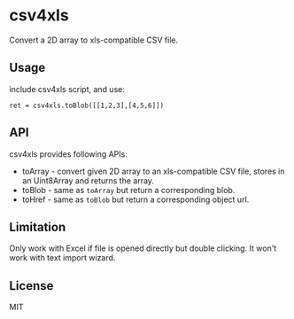 # csv4xls

Convert a 2D array to xls-compatible CSV file.


## Usage

include csv4xls script, and use:

    ret = csv4xls.toBlob([[1,2,3],[4,5,6]])


## API

csv4xls provides following APIs:

 * toArray - convert given 2D array to an xls-compatible CSV file, stores in an Uint8Array and returns the array.
 * toBlob - same as `toArray` but return a corresponding blob.
 * toHref - same as `toBlob` but return a corresponding object url.


## Limitation

Only work with Excel if file is opened directly but double clicking. It won't work with text import wizard.


## License

MIT
